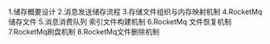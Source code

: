 1.储存概要设计
2.消息发送储存流程
3.存储文件组织与内存映射机制
4.RocketMq储存文件
5.消息消费队列 索引文件构建机制
6.RocketMq 文件恢复机制
7.RocketMq刷盘机制
8.RocketMq文件删除机制